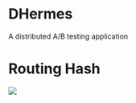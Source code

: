 # DHermes
A distributed A/B testing application

# Routing Hash
![](https://drive.google.com/uc?id=0B78KhWqVkVmtMmI1R3V5TWNZVFE)
